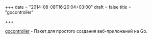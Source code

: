 +++
date = "2014-08-08T16:20:04+03:00"
draft = false
title = "gocontroller"

+++

<p><a href="https://github.com/thefryscorer/gocontroller">gocontroller</a>&nbsp;- Пакет для простого создания веб-приложений на Go.</p>

